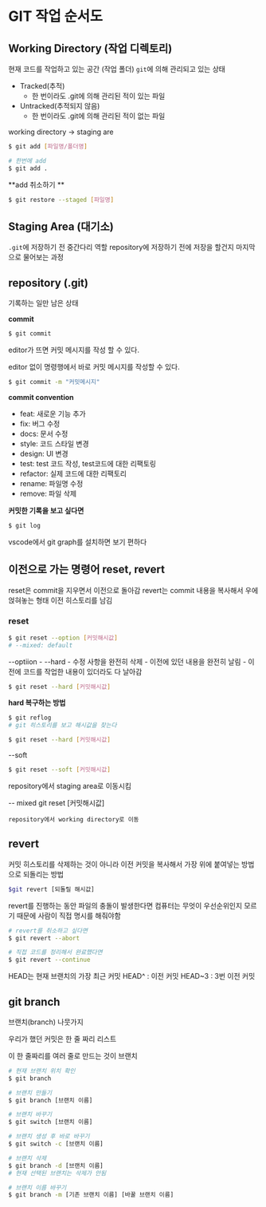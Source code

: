 # GIT 작업 순서도

## Working Directory (작업 디렉토리)

현재 코드를 작업하고 있는 공간 (작업 폴더)
`git`에 의해 관리되고 있는 상태

- Tracked(추적)
  - 한 번이라도 .git에 의해 관리된 적이 있는 파일
- Untracked(추적되지 않음)
  - 한 번이라도 .git에 의해 관리된 적이 없는 파일

working directory -> staging are

```bash
$ git add [파일명/폴더명]

# 한번에 add
$ git add .
```

**add 취소하기 **

```bash
$ git restore --staged [파일명]
```

## Staging Area (대기소)

`.git`에 저장하기 전 중간다리 역할
repository에 저장하기 전에 저장을 할건지 마지막으로 물어보는 과정

## repository (.git)

기록하는 일만 남은 상태

**commit**

```bash
$ git commit
```

editor가 뜨면 커밋 메시지를 작성 할 수 있다.

editor 없이 명령행에서 바로 커밋 메시지를 작성할 수 있다.

```bash
$ git commit -m "커밋메시지"
```

**commit convention**

- feat: 새로운 기능 추가
- fix: 버그 수정
- docs: 문서 수정
- style: 코드 스타일 변경
- design: UI 변경
- test: test 코드 작성, test코드에 대한 리팩토링
- refactor: 실제 코드에 대한 리팩토리
- rename: 파일명 수정
- remove: 파일 삭제

**커밋한 기록을 보고 싶다면**

```bash
$ git log
```

vscode에서 git graph를 설치하면 보기 편하다

<!--
## 이전 커밋으로 돌아가기

```bash
$ git switch -d [해시값]
``` -->

## 이전으로 가는 명령어 reset, revert

reset은 commit을 지우면서 이전으로 돌아감
revert는 commit 내용을 복사해서 우에 얹혀놓는 형태 이전 히스토리를 남김

### reset

```bash
$ git reset --option [커밋해시값]
# --mixed: default
```

--optiion - --hard - 수정 사항을 완전히 삭제 - 이전에 있던 내용을 완전히 날림 - 이전에 코드를 작업한 내용이 있더라도 다 날아감

```bash
$ git reset --hard [커밋해시값]
```

**hard 복구하는 방법**

```bash
$ git reflog
# git 히스토리를 보고 해시값을 찾는다

$ git reset --hard [커밋해시값]
```

--soft

```bash
$ git reset --soft [커밋해시값]
```

repository에서 staging area로 이동시킴

-- mixed
git reset [커밋해시값]

```
repository에서 working directory로 이동
```

## revert

커밋 히스토리를 삭제하는 것이 아니라 이전 커밋을 복사해서 가장 위에 붙여넣는 방법으로
되돌리는 방법

```bash
$git revert [되돌릴 해시값]
```

revert를 진행하는 동안 파일의 충돌이 발생한다면 컴퓨터는 무엇이 우선순위인지 모르기 때문에 사람이 직접 명시를 해줘야함

```bash
# revert를 취소하고 싶다면
$ git revert --abort
```

```bash
# 직접 코드를 정리해서 완료했다면
$ git revert --continue
```

HEAD는 현재 브랜치의 가장 최근 커밋
HEAD^ : 이전 커밋
HEAD~3 : 3번 이전 커밋

## git branch

브랜치(branch) 나뭇가지

우리가 했던 커밋은 한 줄 짜리 리스트

이 한 줄짜리를 여러 줄로 만드는 것이 브랜치

```bash
# 현재 브랜치 위치 확인
$ git branch
```

```bash
# 브랜치 만들기
$ git branch [브랜치 이름]
```

```bash
# 브랜치 바꾸기
$ git switch [브랜치 이름]
```

```bash
# 브랜치 생성 후 바로 바꾸기
$ git switch -c [브랜치 이름]
```

```bash
# 브랜치 삭제
$ git branch -d [브랜치 이름]
# 현재 선택된 브랜치는 삭제가 안됨
```

```bash
# 브랜치 이름 바꾸기
$ git branch -m [기존 브랜치 이름] [바꿀 브랜치 이름]
```
